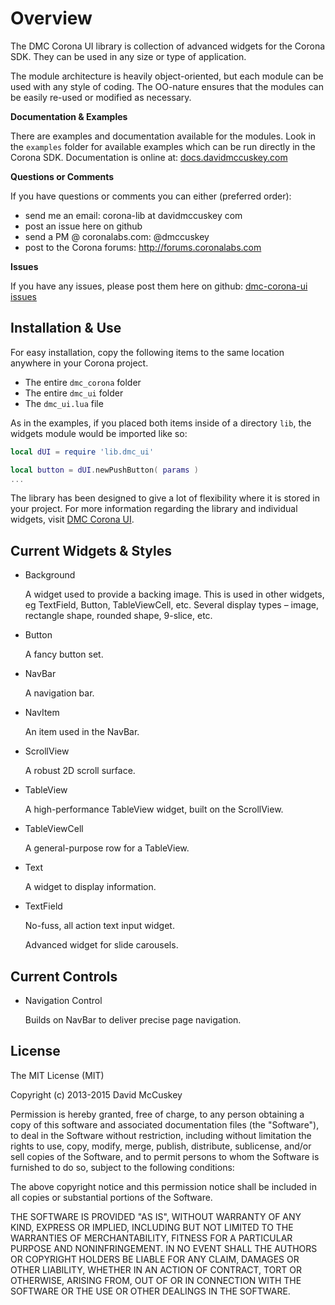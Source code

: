 # Overview #

The DMC Corona UI library is collection of advanced widgets for the Corona SDK. They can be used in any size or type of application.

The module architecture is heavily object-oriented, but each module can be used with any style of coding. The OO-nature ensures that the modules can be easily re-used or modified as necessary.


**Documentation & Examples**

There are examples and documentation available for the modules. Look in the `examples` folder for available examples which can be run directly in the Corona SDK. Documentation is online at: [docs.davidmccuskey.com](http://docs.davidmccuskey.com/dmc+corona+ui)


**Questions or Comments**

If you have questions or comments you can either (preferred order):
* send me an email: corona-lib at davidmccuskey com
* post an issue here on github
* send a PM @ coronalabs.com: @dmccuskey
* post to the Corona forums: http://forums.coronalabs.com


**Issues**

If you have any issues, please post them here on github: [dmc-corona-ui issues](http://github.com/dmccuskey/dmc-corona-ui/issues)




## Installation & Use ##

For easy installation, copy the following items to the same location anywhere in your Corona project.

* The entire `dmc_corona` folder
* The entire `dmc_ui` folder
* The `dmc_ui.lua` file


As in the examples, if you placed both items inside of a directory `lib`, the widgets module would be imported like so:

```lua
local dUI = require 'lib.dmc_ui'

local button = dUI.newPushButton( params )
...
```


The library has been designed to give a lot of flexibility where it is stored in your project. For more information regarding the library and individual widgets, visit [DMC Corona UI](http://docs.davidmccuskey.com/dmc+corona+ui).



## Current Widgets & Styles ##

* Background

  A widget used to provide a backing image. This is used in other widgets, eg TextField, Button, TableViewCell, etc. Several display types – image, rectangle shape, rounded shape, 9-slice, etc.

* Button

  A fancy button set.

* NavBar

  A navigation bar.

* NavItem

  An item used in the NavBar.

* ScrollView

  A robust 2D scroll surface.

* TableView

  A high-performance TableView widget, built on the ScrollView.

* TableViewCell

  A general-purpose row for a TableView.

* Text

  A widget to display information.

* TextField

  No-fuss, all action text input widget.

  Advanced widget for slide carousels.



## Current Controls ##


* Navigation Control

  Builds on NavBar to deliver precise page navigation.
  


## License ##

The MIT License (MIT)

Copyright (c) 2013-2015 David McCuskey

Permission is hereby granted, free of charge, to any person obtaining a copy
of this software and associated documentation files (the "Software"), to deal
in the Software without restriction, including without limitation the rights
to use, copy, modify, merge, publish, distribute, sublicense, and/or sell
copies of the Software, and to permit persons to whom the Software is
furnished to do so, subject to the following conditions:

The above copyright notice and this permission notice shall be included in all
copies or substantial portions of the Software.

THE SOFTWARE IS PROVIDED "AS IS", WITHOUT WARRANTY OF ANY KIND, EXPRESS OR
IMPLIED, INCLUDING BUT NOT LIMITED TO THE WARRANTIES OF MERCHANTABILITY,
FITNESS FOR A PARTICULAR PURPOSE AND NONINFRINGEMENT. IN NO EVENT SHALL THE
AUTHORS OR COPYRIGHT HOLDERS BE LIABLE FOR ANY CLAIM, DAMAGES OR OTHER
LIABILITY, WHETHER IN AN ACTION OF CONTRACT, TORT OR OTHERWISE, ARISING FROM,
OUT OF OR IN CONNECTION WITH THE SOFTWARE OR THE USE OR OTHER DEALINGS IN THE
SOFTWARE.
